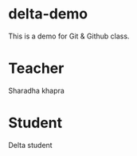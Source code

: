 # delta-demo
This is a demo for Git &amp; Github class.
# Teacher
Sharadha khapra
# Student
Delta student